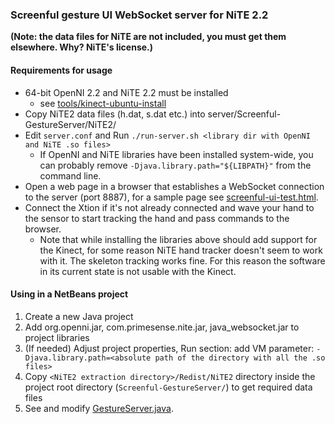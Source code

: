 ### Screenful gesture UI WebSocket server for NiTE 2.2

**(Note: the data files for NiTE are not included, you must get them elsewhere. Why? NiTE's license.)**

#### Requirements for usage

- 64-bit OpenNI 2.2 and NiTE 2.2 must be installed
    - see [tools/kinect-ubuntu-install](https://github.com/Screenful/screenful-gestures/tree/master/tools/kinect-ubuntu-install)
- Copy NiTE2 data files (h.dat, s.dat etc.) into server/Screenful-GestureServer/NiTE2/
- Edit `server.conf` and Run `./run-server.sh <library dir with OpenNI and NiTE .so files>`
    - If OpenNI and NiTE libraries have been installed system-wide, you can probably remove `-Djava.library.path="${LIBPATH}"` from the command line.
- Open a web page in a browser that establishes a WebSocket connection to the server (port 8887), for a sample page see [screenful-ui-test.html](https://github.com/Screenful/screenful-gestures/tree/master/server/Screenful-GestureServer/html/screenful-ui-test.html).
- Connect the Xtion if it's not already connected and wave your hand to the sensor to start tracking the hand and pass commands to the browser.
    - Note that while installing the libraries above should add support for the Kinect, for some reason NiTE hand tracker doesn't seem to work with it. The skeleton tracking works fine. For this reason the software in its current state is not usable with the Kinect.

#### Using in a NetBeans project

1. Create a new Java project
2. Add org.openni.jar, com.primesense.nite.jar, java_websocket.jar to project libraries
3. (If needed) Adjust project properties, Run section: add VM parameter: `-Djava.library.path=<absolute path of the directory with all the .so files>`
4. Copy `<NiTE2 extraction directory>/Redist/NiTE2` directory inside the project root directory (`Screenful-GestureServer/`) to get required data files
5. See and modify [GestureServer.java](https://github.com/Screenful/screenful-gestures/blob/master/server/Screenful-GestureServer/src/screenful/server/GestureServer.java).
